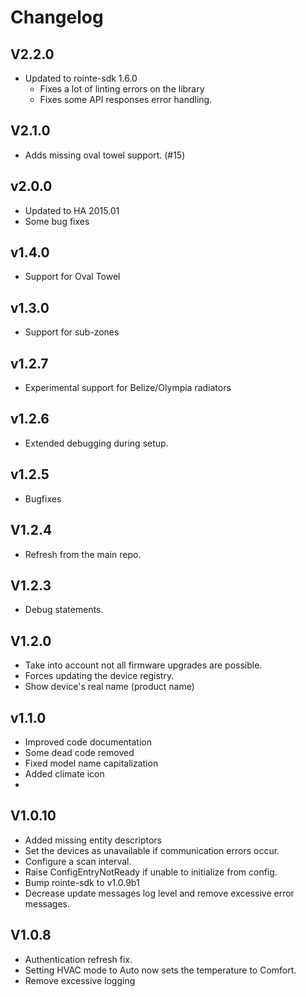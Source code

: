# Changelog

## V2.2.0

- Updated to rointe-sdk 1.6.0
  - Fixes a lot of linting errors on the library
  - Fixes some API responses error handling.

## V2.1.0

- Adds missing oval towel support. (#15)

## v2.0.0

- Updated to HA 2015.01
- Some bug fixes

## v1.4.0

- Support for Oval Towel

## v1.3.0

- Support for sub-zones

## v1.2.7

- Experimental support for Belize/Olympia radiators

## v1.2.6

- Extended debugging during setup.

## v1.2.5

- Bugfixes

## V1.2.4

- Refresh from the main repo.

## V1.2.3

- Debug statements.

## V1.2.0

- Take into account not all firmware upgrades are possible.
- Forces updating the device registry.
- Show device's real name (product name)

## v1.1.0

- Improved code documentation
- Some dead code removed
- Fixed model name capitalization
- Added climate icon
-

## V1.0.10

- Added missing entity descriptors
- Set the devices as unavailable if communication errors occur.
- Configure a scan interval.
- Raise ConfigEntryNotReady if unable to initialize from config.
- Bump rointe-sdk to v1.0.9b1
- Decrease update messages log level and remove excessive error messages.

## V1.0.8

- Authentication refresh fix.
- Setting HVAC mode to Auto now sets the temperature to Comfort.
- Remove excessive logging
